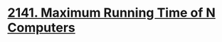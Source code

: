 # [2141. Maximum Running Time of N Computers](https://leetcode.com/contest/weekly-contest-276/problems/maximum-running-time-of-n-computers/)

```c++

```